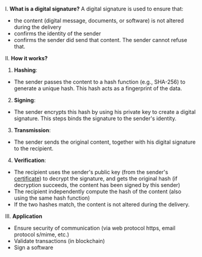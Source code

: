 I. **What is a digital signature?**
A digital signature is used to ensure that:
- the content (digital message, documents, or software) is not altered during the delivery
- confirms the identity of the sender
- confirms the sender did send that content. The sender cannot refuse that.

II. **How it works?**
1. **Hashing**:
- The sender passes the content to a hash function (e.g., SHA-256) to generate a unique hash. This hash acts as a fingerprint of the data.
2. **Signing**:
- The sender encrypts this hash by using his private key to create a digital signature. This steps binds the signature to the sender's identity.
3. **Transmission**:
- The sender sends the original content, together with his digital signature to the recipient.
4. **Verification**:
- The recipient uses the sender's public key (from the sender's [certificate]()) to decrypt the signature, and gets the original hash (if decryption succeeds, the content has been signed by this sender)
- The recipient independently compute the hash of the content (also using the same hash function)
- If the two hashes match, the content is not altered during the delivery.
   
III. **Application**
- Ensure security of communication (via web protocol https, email protocol s/mime, etc.)
- Validate transactions (in blockchain)
- Sign a software
